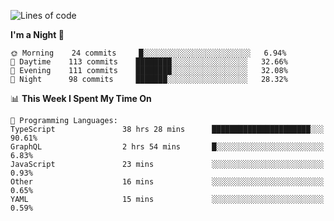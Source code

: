 <!--START_SECTION:waka-->
![Lines of code](https://img.shields.io/badge/From%20Hello%20World%20I%27ve%20Written-629077%20lines%20of%20code-blue)

**I'm a Night 🦉** 

```text
🌞 Morning    24 commits     █░░░░░░░░░░░░░░░░░░░░░░░░   6.94% 
🌆 Daytime    113 commits    ████████░░░░░░░░░░░░░░░░░   32.66% 
🌃 Evening    111 commits    ████████░░░░░░░░░░░░░░░░░   32.08% 
🌙 Night      98 commits     ███████░░░░░░░░░░░░░░░░░░   28.32%

```


📊 **This Week I Spent My Time On** 

```text
💬 Programming Languages: 
TypeScript               38 hrs 28 mins      ██████████████████████░░░   90.61% 
GraphQL                  2 hrs 54 mins       █░░░░░░░░░░░░░░░░░░░░░░░░   6.83% 
JavaScript               23 mins             ░░░░░░░░░░░░░░░░░░░░░░░░░   0.93% 
Other                    16 mins             ░░░░░░░░░░░░░░░░░░░░░░░░░   0.65% 
YAML                     15 mins             ░░░░░░░░░░░░░░░░░░░░░░░░░   0.59%

```


<!--END_SECTION:waka-->
